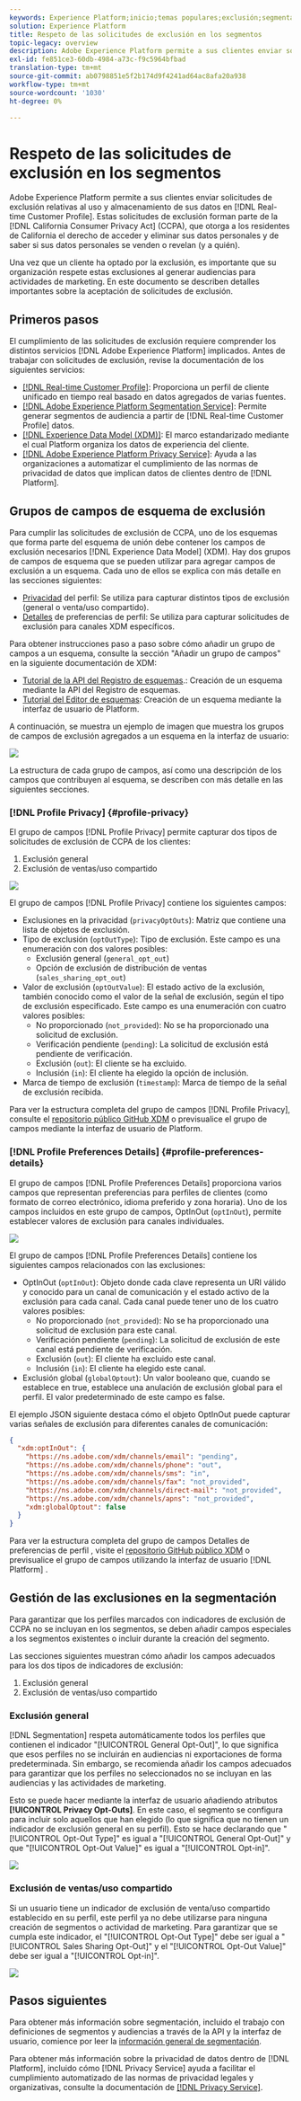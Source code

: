 ```yaml
---
keywords: Experience Platform;inicio;temas populares;exclusión;segmentación;servicio de segmentación;servicio de segmentación;exclusiones por honor;exclusión;exclusión;exclusión;exclusión;exclusión
solution: Experience Platform
title: Respeto de las solicitudes de exclusión en los segmentos
topic-legacy: overview
description: Adobe Experience Platform permite a sus clientes enviar solicitudes de exclusión con respecto al uso y almacenamiento de sus datos dentro del perfil del cliente en tiempo real]. Estas solicitudes de exclusión forman parte de la Ley de Privacidad del Consumidor de California (CCPA), que otorga a los residentes de California el derecho de acceder y eliminar sus datos personales y de saber si sus datos personales se venden o revelan (y a quién).
exl-id: fe851ce3-60db-4984-a73c-f9c5964bfbad
translation-type: tm+mt
source-git-commit: ab0798851e5f2b174d9f4241ad64ac8afa20a938
workflow-type: tm+mt
source-wordcount: '1030'
ht-degree: 0%

---
```


# Respeto de las solicitudes de exclusión en los segmentos

Adobe Experience Platform permite a sus clientes enviar solicitudes de exclusión relativas al uso y almacenamiento de sus datos en [!DNL Real-time Customer Profile]. Estas solicitudes de exclusión forman parte de la [!DNL California Consumer Privacy Act] (CCPA), que otorga a los residentes de California el derecho de acceder y eliminar sus datos personales y de saber si sus datos personales se venden o revelan (y a quién).

Una vez que un cliente ha optado por la exclusión, es importante que su organización respete estas exclusiones al generar audiencias para actividades de marketing. En este documento se describen detalles importantes sobre la aceptación de solicitudes de exclusión.

## Primeros pasos

El cumplimiento de las solicitudes de exclusión requiere comprender los distintos servicios [!DNL Adobe Experience Platform] implicados. Antes de trabajar con solicitudes de exclusión, revise la documentación de los siguientes servicios:

- [[!DNL Real-time Customer Profile]](../profile/home.md): Proporciona un perfil de cliente unificado en tiempo real basado en datos agregados de varias fuentes.
- [[!DNL Adobe Experience Platform Segmentation Service]](./home.md): Permite generar segmentos de audiencia a partir de  [!DNL Real-time Customer Profile] datos.
- [[!DNL Experience Data Model (XDM)]](../xdm/home.md): El marco estandarizado mediante el cual Platform organiza los datos de experiencia del cliente.
- [[!DNL Adobe Experience Platform Privacy Service]](../privacy-service/home.md): Ayuda a las organizaciones a automatizar el cumplimiento de las normas de privacidad de datos que implican datos de clientes dentro de  [!DNL Platform].

## Grupos de campos de esquema de exclusión

Para cumplir las solicitudes de exclusión de CCPA, uno de los esquemas que forma parte del esquema de unión debe contener los campos de exclusión necesarios [!DNL Experience Data Model] (XDM). Hay dos grupos de campos de esquema que se pueden utilizar para agregar campos de exclusión a un esquema. Cada uno de ellos se explica con más detalle en las secciones siguientes:

- [Privacidad](#profile-privacy) del perfil: Se utiliza para capturar distintos tipos de exclusión (general o venta/uso compartido).
- [Detalles](#profile-preferences-details) de preferencias de perfil: Se utiliza para capturar solicitudes de exclusión para canales XDM específicos.

Para obtener instrucciones paso a paso sobre cómo añadir un grupo de campos a un esquema, consulte la sección &quot;Añadir un grupo de campos&quot; en la siguiente documentación de XDM:
- [Tutorial de la API del Registro de esquemas](../xdm/api/getting-started.md).: Creación de un esquema mediante la API del Registro de esquemas.
- [Tutorial del Editor de esquemas](../xdm/tutorials/create-schema-ui.md): Creación de un esquema mediante la interfaz de usuario de Platform.

A continuación, se muestra un ejemplo de imagen que muestra los grupos de campos de exclusión agregados a un esquema en la interfaz de usuario:

![](images/opt-outs/opt-out-field-groups-user-interface.png)

La estructura de cada grupo de campos, así como una descripción de los campos que contribuyen al esquema, se describen con más detalle en las siguientes secciones.

### [!DNL Profile Privacy] {#profile-privacy}

El grupo de campos [!DNL Profile Privacy] permite capturar dos tipos de solicitudes de exclusión de CCPA de los clientes:

1. Exclusión general
2. Exclusión de ventas/uso compartido

![](images/opt-outs/profile-privacy.png)

El grupo de campos [!DNL Profile Privacy] contiene los siguientes campos:

- Exclusiones en la privacidad (`privacyOptOuts`): Matriz que contiene una lista de objetos de exclusión.
- Tipo de exclusión (`optOutType`): Tipo de exclusión. Este campo es una enumeración con dos valores posibles:
   - Exclusión general (`general_opt_out`)
   - Opción de exclusión de distribución de ventas (`sales_sharing_opt_out`)
- Valor de exclusión (`optOutValue`): El estado activo de la exclusión, también conocido como el valor de la señal de exclusión, según el tipo de exclusión especificado. Este campo es una enumeración con cuatro valores posibles:
   - No proporcionado (`not_provided`): No se ha proporcionado una solicitud de exclusión.
   - Verificación pendiente (`pending`): La solicitud de exclusión está pendiente de verificación.
   - Exclusión (`out`): El cliente se ha excluido.
   - Inclusión (`in`): El cliente ha elegido la opción de inclusión.
- Marca de tiempo de exclusión (`timestamp`): Marca de tiempo de la señal de exclusión recibida.

Para ver la estructura completa del grupo de campos [!DNL Profile Privacy], consulte el [repositorio público GitHub XDM](https://github.com/adobe/xdm/blob/master/schemas/context/profile-privacy.schema.json) o previsualice el grupo de campos mediante la interfaz de usuario de Platform.

### [!DNL Profile Preferences Details] {#profile-preferences-details}

El grupo de campos [!DNL Profile Preferences Details] proporciona varios campos que representan preferencias para perfiles de clientes (como formato de correo electrónico, idioma preferido y zona horaria). Uno de los campos incluidos en este grupo de campos, OptInOut (`optInOut`), permite establecer valores de exclusión para canales individuales.

![](images/opt-outs/profile-preferences-details.png)

El grupo de campos [!DNL Profile Preferences Details] contiene los siguientes campos relacionados con las exclusiones:

- OptInOut (`optInOut`): Objeto donde cada clave representa un URI válido y conocido para un canal de comunicación y el estado activo de la exclusión para cada canal. Cada canal puede tener uno de los cuatro valores posibles:
   - No proporcionado (`not_provided`): No se ha proporcionado una solicitud de exclusión para este canal.
   - Verificación pendiente (`pending`): La solicitud de exclusión de este canal está pendiente de verificación.
   - Exclusión (`out`): El cliente ha excluido este canal.
   - Inclusión (`in`): El cliente ha elegido este canal.
- Exclusión global (`globalOptout`): Un valor booleano que, cuando se establece en true, establece una anulación de exclusión global para el perfil. El valor predeterminado de este campo es false.

El ejemplo JSON siguiente destaca cómo el objeto OptInOut puede capturar varias señales de exclusión para diferentes canales de comunicación:

```json
{
  "xdm:optInOut": {
    "https://ns.adobe.com/xdm/channels/email": "pending",
    "https://ns.adobe.com/xdm/channels/phone": "out",
    "https://ns.adobe.com/xdm/channels/sms": "in",
    "https://ns.adobe.com/xdm/channels/fax": "not_provided",
    "https://ns.adobe.com/xdm/channels/direct-mail": "not_provided",
    "https://ns.adobe.com/xdm/channels/apns": "not_provided",
    "xdm:globalOptout": false
  }
}
```

Para ver la estructura completa del grupo de campos Detalles de preferencias de perfil , visite el [repositorio GitHub público XDM](https://github.com/adobe/xdm/blob/master/schemas/context/profile-preferences-details.schema.json) o previsualice el grupo de campos utilizando la interfaz de usuario [!DNL Platform] .

## Gestión de las exclusiones en la segmentación

Para garantizar que los perfiles marcados con indicadores de exclusión de CCPA no se incluyan en los segmentos, se deben añadir campos especiales a los segmentos existentes o incluir durante la creación del segmento.

Las secciones siguientes muestran cómo añadir los campos adecuados para los dos tipos de indicadores de exclusión:
1. Exclusión general
2. Exclusión de ventas/uso compartido

### Exclusión general

[!DNL Segmentation] respeta automáticamente todos los perfiles que contienen el indicador &quot;[!UICONTROL General Opt-Out]&quot;, lo que significa que esos perfiles no se incluirán en audiencias ni exportaciones de forma predeterminada. Sin embargo, se recomienda añadir los campos adecuados para garantizar que los perfiles no seleccionados no se incluyan en las audiencias y las actividades de marketing.

Esto se puede hacer mediante la interfaz de usuario añadiendo atributos **[!UICONTROL Privacy Opt-Outs]**. En este caso, el segmento se configura para incluir solo aquellos que han elegido (lo que significa que no tienen un indicador de exclusión general en su perfil). Esto se hace declarando que &quot;[!UICONTROL Opt-Out Type]&quot; es igual a &quot;[!UICONTROL General Opt-Out]&quot; y que &quot;[!UICONTROL Opt-Out Value]&quot; es igual a &quot;[!UICONTROL Opt-in]&quot;.

![](images/opt-outs/segment-general-opt-out.png)

### Exclusión de ventas/uso compartido

Si un usuario tiene un indicador de exclusión de venta/uso compartido establecido en su perfil, este perfil ya no debe utilizarse para ninguna creación de segmentos o actividad de marketing. Para garantizar que se cumpla este indicador, el &quot;[!UICONTROL Opt-Out Type]&quot; debe ser igual a &quot;[!UICONTROL Sales Sharing Opt-Out]&quot; y el &quot;[!UICONTROL Opt-Out Value]&quot; debe ser igual a &quot;[!UICONTROL Opt-in]&quot;.

![](images/opt-outs/segment-sales-sharing-opt-out.png)

<!-- ### Overriding default exclusions

In some instances, such as building a segment of people who have opted out, it may be necessary to override the default exclusion of opted-out profiles. This override can be done via the API or in the Segment Builder user interface. -->

## Pasos siguientes

Para obtener más información sobre segmentación, incluido el trabajo con definiciones de segmentos y audiencias a través de la API y la interfaz de usuario, comience por leer la [información general de segmentación](./home.md).

Para obtener más información sobre la privacidad de datos dentro de [!DNL Platform], incluido cómo [!DNL Privacy Service] ayuda a facilitar el cumplimiento automatizado de las normas de privacidad legales y organizativas, consulte la documentación de [[!DNL Privacy Service]](../privacy-service/home.md).
